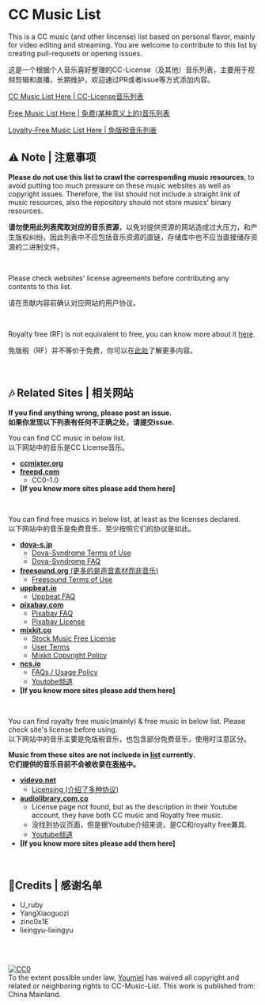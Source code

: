 # CC Music List

This is a CC music (and other lincense) list based on personal flavor, mainly for video editing and streaming. You are welcome to contribute to this list by creating pull-requsets or opening issues.

这是一个根据个人音乐喜好整理的CC-License（及其他）音乐列表，主要用于视频剪辑和直播，长期维护，欢迎通过PR或者issue等方式添加内容。

[CC Music List Here | CC-License音乐列表](./CC_Music.csv)

[Free Music List Here | 免费(某种意义上的)音乐列表](./Free_Music.csv)

[Loyalty-Free Music List Here | 免版税音乐列表](./Loyalty_Free.csv)

## ⚠ Note | 注意事项

**Please do not use this list to crawl the corresponding music resources**, to avoid putting too much pressure on these music websites as well as copyright issues. Therefore, the list should not include a straight link of music resources, also the repository should not store musics' binary resources.

**请勿使用此列表爬取对应的音乐资源**，以免对提供资源的网站造成过大压力，和产生版权纠纷。因此列表中不应包括音乐资源的直链，存储库中也不应当直接储存资源的二进制文件。

<br>

Please check websites' license agreements before contributing any contents to this list.

请在贡献内容前确认对应网站的用户协议。

<br>

Royalty free (RF) is not equivalent to free, you can know more about it [here](https://en.wikipedia.org/wiki/Royalty-free).

免版税（RF）并不等价于免费，你可以在[此处](https://baike.baidu.com/item/RF/3756823)了解更多内容。

<br>

## 🎶 Related Sites | 相关网站

**If you find anything wrong, please post an issue. <br>**
**如果你发现以下列表有任何不正确之处，请提交issue.**

You can find CC music in below list.<br>
以下网站中的音乐是CC License音乐。

- [**ccmixter.org**](http://www.ccmixter.org)
- [**freepd.com**](https://freepd.com)
  - CC0-1.0
- **[If you know more sites please add them here]**

<br>

You can find free musics in below list, at least as  the licenses declared.<br>
以下网站中的音乐是免费音乐，至少按照它们的协议是如此。

- [**dova-s.jp**](https://dova-s.jp/)
  - [Dova-Syndrome Terms of Use](https://dova-s.jp/EN/_contents/agreement/)
  - [Dova-Syndrome FAQ](https://dova-s.jp/_contents/faq/)
- [**freesound.org** (更多的是声音素材而非音乐)](https://freesound.org)
  - [Freesound Terms of Use](https://freesound.org/help/tos_web/)
- [**uppbeat.io**](https://uppbeat.io)
  - [Uppbeat FAQ](https://uppbeat.io/help/general-faq)
- [**pixabay.com**](https://pixabay.com/music/)
  - [Pixabay FAQ](https://pixabay.com/service/faq/)
  - [Pixabay License](https://pixabay.com/service/license/)
- [**mixkit.co**](https://mixkit.co/free-stock-music/)
  - [Stock Music Free License](https://mixkit.co/license/#musicFree)
  - [User Terms](https://mixkit.co/terms/)
  - [Mixkit Copyright Policy](https://mixkit.co/copyright/)
- [**ncs.io**](https://ncs.io)
  - [FAQs / Usage Policy](https://ncs.io/usage-policy)
  - [Youtobe频道](https://www.youtube.com/c/NoCopyrightSounds)
- **[If you know more sites please add them here]**

<br>

You can find royalty free music(mainly) & free music in below list. Please check site's license before using. <br>
以下网站中的音乐主要是免版税音乐，也包含部分免费音乐，使用时注意区分。

**Music from these sites are not incluede in [list](list.csv) currently.<br>**
**它们提供的音乐目前不会被收录在[表格](list.csv)中。**

- [**videvo.net**](https://www.videvo.net/royalty-free-music/)
  - [Licensing (介绍了多种协议)](https://help.videvo.net/category/6-licensing)
- [**audiolibrary.com.co**](https://audiolibrary.com.co)
  - License page not found, but as the description in their Youtube account, they have both CC music and Royalty free music.
  - 没找到协议页面，但是据Youtube介绍来说，是CC和royalty free兼具.
  - [Youtube频道](https://www.youtube.com/c/audiolibrary-channel)
- **[If you know more sites please add them here]**


<br>

## 📝Credits | 感谢名单
- U_ruby
- YangXiaoguozi
- zinc0x1E
- lixingyu-lixingyu 


<br></br>

<p xmlns:dct="http://purl.org/dc/terms/" xmlns:vcard="http://www.w3.org/2001/vcard-rdf/3.0#">
  <a rel="license"
     href="http://creativecommons.org/publicdomain/zero/1.0/">
    <img src="http://i.creativecommons.org/p/zero/1.0/88x31.png" style="border-style: none;" alt="CC0" />
  </a>
  <br />
  To the extent possible under law,
  <a rel="dct:publisher"
     href="https://github.com/Youmiel/CC-Music-List">
    <span property="dct:title">Youmiel</span></a>
  has waived all copyright and related or neighboring rights to
  <span property="dct:title">CC-Music-List</span>.
This work is published from:
<span property="vcard:Country" datatype="dct:ISO3166"
      content="CN" about="https://github.com/Youmiel/CC-Music-List">
  China Mainland</span>.
</p>